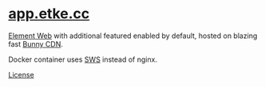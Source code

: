 # [app.etke.cc](https://app.etke.cc)

[Element Web](https://github.com/vector-im/element-web/) with additional featured enabled by default, hosted on blazing fast [Bunny CDN](https://bunny.net?ref=z3pduwxhge).

Docker container uses [SWS](https://static-web-server.net/) instead of nginx.

[License](https://github.com/vector-im/element-web/blob/develop/LICENSE)
